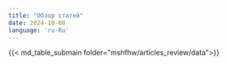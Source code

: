 ```yaml
---
title: "Обзор статей"
date: 2024-10-08
language: 'ru-Ru'
---
```


{{< md_table_submain folder="mshfhw/articles_review/data">}}